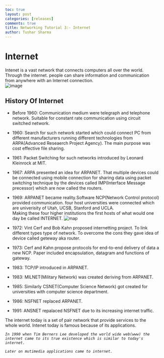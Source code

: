 ```yaml
---
toc: true
layout: post
categories: [releases]
comments: true
title: Networking Tutorial 3:- Internet
author: Tushar Sharma
---
```

# Internet
Intenet is a vast network  that connects computers all over the world. Through the internet. people can share information and communication from anywhere with an Internet connection.      
![image]()

## History Of Internet
* Before 1960: Communication medium were telegraph and telephone network. Suitable for constant rate communication using circuit switched network.   
  
* 1960: Search for such network started which could connect PC from different manufacturers running different technologies from ARPA(Advanced Reseaerch Project Agency).
The main purpose was cost effective file sharing.

* 1961: Packet Switching for such networks introduced by Leonard Kleinrock at MIT. 

* 1967: ARPA presented an idea for ARPANET. That multiple devices could be connected using mobile connection for sharing data using packet switching technique by the devices called IMP(Interface Message precessor) which are now called the routers.
  
* 1969: ARPANET became reality.Software NCP(Network Control protocol) provided communication. four host universities were connected which are univerisity of Utah, UCSB, Stanford and UCLA.   
  Making these four higher institutions the first hosts of what would one day be called INTERNET.
![map]()
* 1972: Vint Cerf and Bob Kahn proposed internetting project. To link different types type of network. To overcome the cons they gave idea of device called geteway aka router. 

* 1973: Cerf and Kahn propose protocols for end-to-end delivery of data a new NCP. Paper included encapsulation, datagram and functions of gateway. 

* 1983: TCP/IP introduced in ARPANET. 

* 1983: MILNET(Military Network) was created deriving from ARPANET.

* 1985: Similarly CSNET(Computer Science Network) got created for universities with computer science department.   

* 1986: NSFNET replaced ARPANET.

* 1991: ANSNET repalaced NSFNET due to its increasing internet traffic. 

The internet today is a set of pair network that provide services to the whole world. Intenet today is famous because of its applications.  

*`In 1990 when Tim Berners Lee developed the world wide web(www) the internet came to its true existence which is similar to today's internet.`*

*`Later on mutimedia applications came to internet.`*
